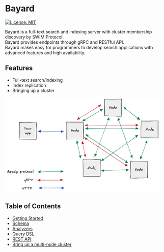 # Bayard

[![License: MIT](https://img.shields.io/badge/License-MIT-yellow.svg)](https://opensource.org/licenses/MIT)

Bayard is a full-text search and indexing server with cluster membership discovery by SWIM Protocol.  
Bayard provides endpoints through gRPC and RESTful API.  
Bayard makes easy for programmers to develop search applications with advanced features and high availability.


## Features

- Full-text search/indexing
- Index replication
- Bringing up a cluster

![Architecture](../docs/bayard-architecture.png "Architecture")

## Table of Contents

- [Getting Started](./docs/getting_started.md)
- [Schema](../docs/schema.md)
- [Analyzers](../docs/analyzers.md)
- [Query DSL](../docs/query_dsl.md)
- [REST API](../docs/rest_api.md)
- [Bring up a multi-node cluster](../docs/multi_node_cluster.md)
